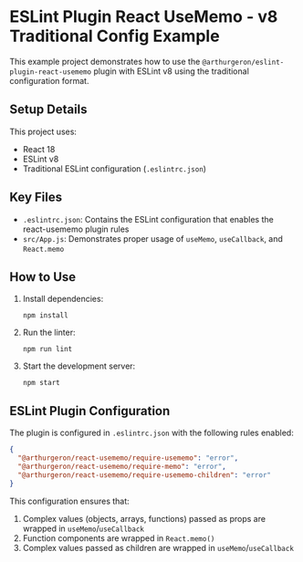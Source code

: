# ESLint Plugin React UseMemo - v8 Traditional Config Example

This example project demonstrates how to use the `@arthurgeron/eslint-plugin-react-usememo` plugin with ESLint v8 using the traditional configuration format.

## Setup Details

This project uses:
- React 18
- ESLint v8
- Traditional ESLint configuration (`.eslintrc.json`)

## Key Files

- `.eslintrc.json`: Contains the ESLint configuration that enables the react-usememo plugin rules
- `src/App.js`: Demonstrates proper usage of `useMemo`, `useCallback`, and `React.memo`

## How to Use

1. Install dependencies:
   ```
   npm install
   ```

2. Run the linter:
   ```
   npm run lint
   ```

3. Start the development server:
   ```
   npm start
   ```

## ESLint Plugin Configuration

The plugin is configured in `.eslintrc.json` with the following rules enabled:

```json
{
  "@arthurgeron/react-usememo/require-usememo": "error",
  "@arthurgeron/react-usememo/require-memo": "error",
  "@arthurgeron/react-usememo/require-usememo-children": "error"
}
```

This configuration ensures that:
1. Complex values (objects, arrays, functions) passed as props are wrapped in `useMemo`/`useCallback`
2. Function components are wrapped in `React.memo()`
3. Complex values passed as children are wrapped in `useMemo`/`useCallback` 